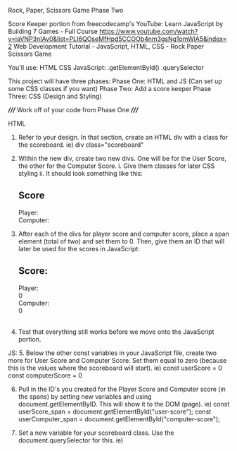 Rock, Paper, Scissors Game
Phase Two

Score Keeper portion from freecodecamp's YouTube: Learn JavaScript by Building 7 Games - Full Course
    https://www.youtube.com/watch?v=jaVNP3nIAv0&list=PLI6QOseMfHpd5CCOOb4nm3gsNg1omWlA5&index=2
    Web Development Tutorial - JavaScript, HTML, CSS - Rock Paper Scissors Game


You'll use:
    HTML
    CSS
    JavaScript:
        .getElementById()
        .querySelector


This project will have three phases:
    Phase One: HTML and JS (Can set up some CSS classes if you want)
    Phase Two: Add a score keeper
    Phase Three: CSS (Design and Styling)

***///*** Work off of your code from Phase One ***///***


HTML
1. Refer to your design. In that section, create an HTML div with a class for the scoreboard. ie) div class="scoreboard"
2. Within the new div, create two new divs. One will be for the User Score, the other for the Computer Score. 
    i. Give them classes for later CSS styling
    ii. It should look something like this:
            <h2 class="scoreboard-title">Score</h2>
            <div class="player-label">Player:
            </div>
            <div class="computer-label">Computer:
            </div>   
    
    
3. After each of the divs for player score and computer score, place a span element (total of two) and set them to 0. Then, give them an ID that will later be used for the scores in JavaScript:
        <section class="scoreboard">
            <h2 class="scoreboard-title">Score:</h2>
            <div class="player-label">Player:
                <div class="player-score-box">
                    <span id="user-score">0</span>
                </div>
            </div>
            <div class="computer-label">Computer:
                <div class="computer-score-box">
                    <span id="computer-score">0</span>
                </div>
            </div>            
        </section>

4. Test that everything still works before we move onto the JavaScript portion.

JS:
5. Below the other const variables in your JavaScript file, create two more for User Score and Computer Score. Set them equal to zero (because this is the values where the scoreboard will start).
    ie) 
        const userScore = 0
        const computerScore = 0

6. Pull in the ID's you created for the Player Score and Computer score (in the spans) by setting new variables and using document.getElementByID. This will show it to the DOM (page).
    ie) 
        const userScore_span = document.getElementById("user-score");
        const userComputer_span = document.getElementById("computer-score");

7. Set a new variable for your scoreboard class. Use the document.querySelector for this.
    ie) 
        